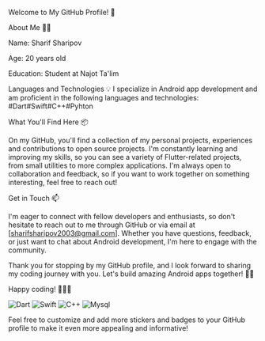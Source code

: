 Welcome to My GitHub Profile! 🚀

About Me 🧑‍💻

Name: Sharif Sharipov

Age: 20 years old

Education: Student at Najot Ta'lim

Languages and Technologies 💡 I specialize in Android app development and am proficient in the following languages and technologies:
#Dart#Swift#C++#Pyhton

What You'll Find Here 📦

On my GitHub, you'll find a collection of my personal projects, experiences and contributions to open source projects. I'm constantly learning and improving my skills, so you can see a variety of Flutter-related projects, from small utilities to more complex applications. I'm always open to collaboration and feedback, so if you want to work together on something interesting, feel free to reach out!

Get in Touch 📫

I'm eager to connect with fellow developers and enthusiasts, so don't hesitate to reach out to me through GitHub or via email at [sharifsharipov2003@gmail.com]. Whether you have questions, feedback, or just want to chat about Android development, I'm here to engage with the community.

Thank you for stopping by my GitHub profile, and I look forward to sharing my coding journey with you. Let's build amazing Android apps together! 🚀📱

Happy coding! 🤖👨‍💻

![Dart](https://img.shields.io/badge/Dart-0175C2?style=for-the-badge&logo=dart&logoColor=white)
![Swift](https://img.shields.io/badge/Swift-0175C2?style=for-the-badge&logo=dart&logoColor=white)
![C++](https://img.shields.io/badge/C++-0175C2?style=for-the-badge&logo=dart&logoColor=white)
![Mysql](https://img.shields.io/badge/Mysql-0175C2?style=for-the-badge&logo=dart&logoColor=white)

Feel free to customize and add more stickers and badges to your GitHub profile to make it even more appealing and informative!


